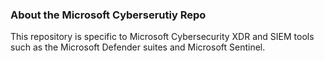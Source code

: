 ### About the Microsoft Cyberserutiy Repo
This repository is specific to Microsoft Cybersecurity XDR and SIEM tools such as the Microsoft Defender suites and Microsoft Sentinel. 
